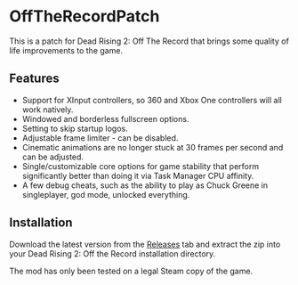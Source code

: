 # OffTheRecordPatch
This is a patch for Dead Rising 2: Off The Record that brings some quality of life improvements to the game.

## Features
* Support for XInput controllers, so 360 and Xbox One controllers will all work natively.
* Windowed and borderless fullscreen options.
* Setting to skip startup logos.
* Adjustable frame limiter - can be disabled.
* Cinematic animations are no longer stuck at 30 frames per second and can be adjusted.
* Single/customizable core options for game stability that perform significantly better than doing it via Task Manager CPU affinity.
* A few debug cheats, such as the ability to play as Chuck Greene in singleplayer, god mode, unlocked everything.

## Installation
Download the latest version from the [Releases](https://github.com/LazyDuchess/OffTheRecordPatch/releases/latest) tab and extract the zip into your Dead Rising 2: Off the Record installation directory.

The mod has only been tested on a legal Steam copy of the game.
